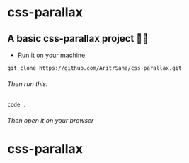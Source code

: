 <!-- @format -->

# css-parallax

## A basic css-parallax project 🍿🍿

- Run it on your machine

```
git clone https://github.com/AritrSana/css-parallax.git
```

###### Then run this:

```
code .
```

###### Then open it on your browser
# css-parallax

